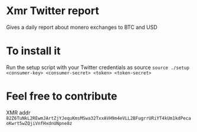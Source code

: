 # Xmr Twitter report
Gives a daily report about monero exchanges to BTC and USD

# To install it 
Run the setup script with your Twitter credentials as source
``source ./setup <consumer-key> <consumer-secret> <token> <token-secret>``

# Feel free to contribute
XMR addr 
`82Z6TuNkL2REwmJArtZjYJequKmsMSwa32TxxAVH9m4eVLL2BFugrrURiYT4kUm1kdPecaoKwrt5wZQjiVnfHxdnUNpne8z`